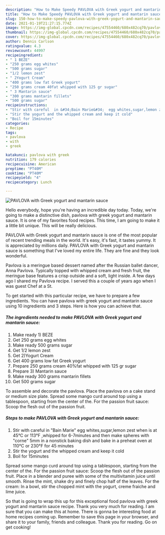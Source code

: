 ```yaml
---
description: "How to Make Speedy PAVLOVA with Greek yogurt and mantarin sauce"
title: "How to Make Speedy PAVLOVA with Greek yogurt and mantarin sauce"
slug: 150-how-to-make-speedy-pavlova-with-greek-yogurt-and-mantarin-sauce
date: 2021-01-19T21:27:15.774Z
image: https://img-global.cpcdn.com/recipes/47554460/680x482cq70/pavlova-with-greek-yogurt-and-mantarin-sauce-recipe-main-photo.jpg
thumbnail: https://img-global.cpcdn.com/recipes/47554460/680x482cq70/pavlova-with-greek-yogurt-and-mantarin-sauce-recipe-main-photo.jpg
cover: https://img-global.cpcdn.com/recipes/47554460/680x482cq70/pavlova-with-greek-yogurt-and-mantarin-sauce-recipe-main-photo.jpg
author: Dennis Carlson
ratingvalue: 4.3
reviewcount: 44997
recipeingredient:
- " 1 BEZE"
- "250 grams egg whites"
- "500 grams sugar"
- "1/2 lemon zest"
- " 2Yogurt Cream"
- "400 grams low fat Greek yogurt"
- "250 grams cream 40fat whipped with 125 gr sugar"
- " 3 Mantarin sauce"
- "300 grams mantarin fillets"
- "500 grams sugar"
recipeinstructions:
- "Stir with careful  in &#34;Bain Marie&#34;  egg whites,sugar,lemon zest  when is at  45°C or 113°F ,whipped for 6-7minutes and then make spheres with &#34;corne&#34; 5mm in a nonstick baking dish and bake in a preheat oven at 110°C or 230°F for 45 minutes"
- "Stir the yogurt and the whipped cream and keep it cold"
- "Boil for 15minutes"
categories:
- Recipe
tags:
- pavlova
- with
- greek

katakunci: pavlova with greek 
nutrition: 179 calories
recipecuisine: American
preptime: "PT40M"
cooktime: "PT40M"
recipeyield: "4"
recipecategory: Lunch

---
```



![PAVLOVA with Greek yogurt and mantarin sauce](https://img-global.cpcdn.com/recipes/47554460/680x482cq70/pavlova-with-greek-yogurt-and-mantarin-sauce-recipe-main-photo.jpg)

Hello everybody, hope you're having an incredible day today. Today, we're going to make a distinctive dish, pavlova with greek yogurt and mantarin sauce. It is one of my favorites food recipes. This time, I am going to make it a little bit unique. This will be really delicious.

PAVLOVA with Greek yogurt and mantarin sauce is one of the most popular of recent trending meals in the world. It's easy, it's fast, it tastes yummy. It is appreciated by millions daily. PAVLOVA with Greek yogurt and mantarin sauce is something that I've loved my entire life. They are fine and they look wonderful.

Pavlova is a meringue based dessert named after the Russian ballet dancer, Anna Pavlova. Typically topped with whipped cream and fresh fruit, the meringue base features a crisp outside and a soft, light inside. A few days ago I shared my Pavlova recipe. I served this a couple of years ago when I was guest Chef at a St.


To get started with this particular recipe, we have to prepare a few ingredients. You can have pavlova with greek yogurt and mantarin sauce using 10 ingredients and 3 steps. Here is how you can achieve that.

<!--inarticleads1-->

##### The ingredients needed to make PAVLOVA with Greek yogurt and mantarin sauce:

1. Make ready  1) BEZE
1. Get 250 grams egg whites
1. Make ready 500 grams sugar
1. Get 1/2 lemon zest
1. Get  2)Yogurt Cream
1. Get 400 grams low fat Greek yogurt
1. Prepare 250 grams cream 40%fat whipped with 125 gr sugar
1. Prepare  3) Mantarin sauce
1. Make ready 300 grams mantarin fillets
1. Get 500 grams sugar


To assemble and decorate the pavlova. Place the pavlova on a cake stand or medium size plate. Spread some mango curd around top using a tablespoon, starting from the center of the. For the passion fruit sauce: Scoop the flesh out of the passion fruit. 

<!--inarticleads2-->

##### Steps to make PAVLOVA with Greek yogurt and mantarin sauce:

1. Stir with careful  in &#34;Bain Marie&#34;  egg whites,sugar,lemon zest  when is at  45°C or 113°F ,whipped for 6-7minutes and then make spheres with &#34;corne&#34; 5mm in a nonstick baking dish and bake in a preheat oven at 110°C or 230°F for 45 minutes
1. Stir the yogurt and the whipped cream and keep it cold
1. Boil for 15minutes


Spread some mango curd around top using a tablespoon, starting from the center of the. For the passion fruit sauce: Scoop the flesh out of the passion fruit. Place in a blender and puree with some of the multivitamin juice until smooth. Rinse the mint, shake dry and finely chop half of the leaves. For the cream: In a bowl, stir the chopped mint with the yogurt, creme fraiche and lime juice. 

So that is going to wrap this up for this exceptional food pavlova with greek yogurt and mantarin sauce recipe. Thank you very much for reading. I am sure that you can make this at home. There is gonna be interesting food at home recipes coming up. Remember to save this page in your browser, and share it to your family, friends and colleague. Thank you for reading. Go on get cooking!
